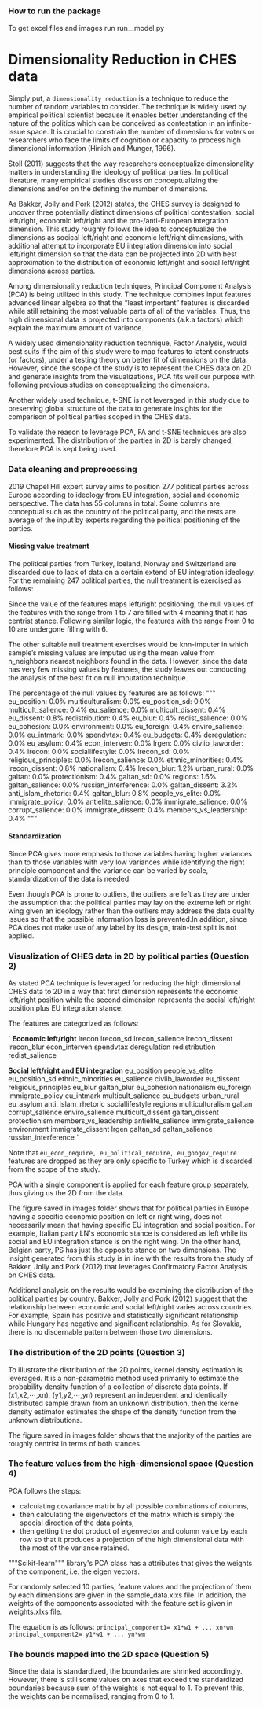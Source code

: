 ### How to run the package

To get excel files and images run run__model.py

# Dimensionality Reduction in CHES data


Simply put, a `dimensionality reduction` is a technique to reduce the number of random variables to consider. The technique is widely used by empirical political scientist because it enables better understanding of the nature of the politics which can be conceived as contestation in an infinite-issue space. It is crucial to constrain the number of dimensions for voters or researchers who face the limits of cognition or capacity to process high dimensional information (Hinich and Munger, 1996).

Stoll (2011) suggests that the way researchers conceptualize dimensionality matters in understanding the ideology of political parties. In political literature, many empirical studies discuss on conceptualizing the dimensions and/or on the defining the number of dimensions. 

As Bakker, Jolly and Pork (2012) states, the CHES survey is designed to uncover three potentially distinct dimensions of political contestation: social left/right,  economic left/right and the pro-/anti-European integration dimension. This study roughly follows the idea to conceptualize the dimensions as socical left/right and economic left/right dimensions, with additional attempt to incorporate EU integration dimension into social left/right dimension so that the data can be projected into 2D with best approximation to the distribution  of economic left/right and social left/right dimensions across parties.

Among dimensionality reduction techniques, Principal Component Analysis (PCA) is being utilized in this study. The technique combines  input features advanced linear algebra so that the “least important” features is discarded while still retaining the most valuable parts of all of the variables. Thus, the high dimensional data is projected into components (a.k.a factors) which explain the maximum amount of variance.

A widely used dimensionality reduction technique, Factor Analysis, would best suits if the aim of this study were to map features to latent constructs (or factors), under a testing theory on better fit of dimensions on the data. However, since the scope of the study is to represent the CHES data on 2D and generate insights from the visualizations, PCA fits well our purpose with following previous studies on conceptualizing the dimensions.

Another widely used technique, t-SNE is not leveraged in this study due to preserving global structure of the data to generate insights for the comparison of political parties scoped in the CHES data. 

To validate the reason to leverage PCA, FA and t-SNE techniques are also experimented. The distribution of the parties in 2D is barely changed, therefore PCA is kept being used. 


### Data cleaning and preprocessing

2019 Chapel Hill expert survey aims to position 277 political parties across Europe according to ideology from EU integration, social and economic perspective. The data has 55 columns in total. Some columns are conceptual such as the country of the political party, and the rests are average of the input by experts regarding the political positioning of the parties.
 

#### Missing value treatment

The political parties from Turkey, Iceland, Norway and Switzerland are discarded due to lack of data on a certain extend of EU integration ideology. For the remaining 247 political parties, the null treatment is exercised as follows:

Since the value of the features maps left/right positioning, the null values of the features with the range from 1 to 7 are filled with 4 meaning that it has centrist stance. Following similar logic, the features with the range from 0 to 10 are undergone filling with 6. 

The other suitable null treatment exercises would be knn-imputer in which sample’s missing values are imputed using the mean value from n_neighbors nearest neighbors found in the data. However, since the data has very few missing values by features, the study leaves out conducting the analysis of the best fit on null imputation technique.   

The percentage of the null values by features are as follows:
"""
eu_position: 0.0%            multiculturalism: 0.0%
eu_position_sd: 0.0%         multicult_salience: 0.4%
eu_salience: 0.0%            multicult_dissent: 0.4%
eu_dissent: 0.8%             redistribution: 0.4%
eu_blur: 0.4%                redist_salience: 0.0%
eu_cohesion: 0.0%            environment: 0.0%
eu_foreign: 0.4%             enviro_salience: 0.0%
eu_intmark: 0.0%             spendvtax: 0.4%
eu_budgets: 0.4%             deregulation: 0.0%
eu_asylum: 0.4%              econ_interven: 0.0%
lrgen: 0.0%                  civlib_laworder: 0.4%
lrecon: 0.0%                 sociallifestyle: 0.0%
lrecon_sd: 0.0%              religious_principles: 0.0%
lrecon_salience: 0.0%        ethnic_minorities: 0.4%
lrecon_dissent: 0.8%         nationalism: 0.4%
lrecon_blur: 1.2%            urban_rural: 0.0%
galtan: 0.0%                 protectionism: 0.4%
galtan_sd: 0.0%              regions: 1.6%
galtan_salience: 0.0%        russian_interference: 0.0%
galtan_dissent: 3.2%         anti_islam_rhetoric: 0.4%
galtan_blur: 0.8%            people_vs_elite: 0.0%
immigrate_policy: 0.0%       antielite_salience: 0.0%
immigrate_salience: 0.0%     corrupt_salience: 0.0%
immigrate_dissent: 0.4%      members_vs_leadership: 0.4%
"""

#### Standardization

Since PCA gives more emphasis to those variables having higher variances than to those variables with very low variances while identifying the right principle component and the variance can be varied by scale, standardization of the data is needed.

Even though PCA is prone to outliers, the outliers are left as they are under the assumption that the political parties may lay on the extreme left or right wing given an ideology rather than the outliers may address the data quality issues so that the possible information loss is prevented.In addition, since PCA does not make use of any label by its design, train-test split is not applied.


### Visualization of CHES data in 2D by political parties (Question 2)

As stated PCA technique is leveraged for reducing the high dimensional CHES data to 2D in a way that first dimension represents the economic left/right position while the second dimension represents the social left/right position plus EU integration stance. 

The features are categorized as follows:

`
**Economic left/right**
lrecon
lrecon_sd
lrecon_salience
lrecon_dissent
lrecon_blur
econ_interven
spendvtax
deregulation
redistribution
redist_salience

**Social left/right and EU integration**
eu_position        people_vs_elite
eu_position_sd     ethnic_minorities
eu_salience        civlib_laworder
eu_dissent         religious_principles
eu_blur            galtan_blur
eu_cohesion        nationalism
eu_foreign         immigrate_policy
eu_intmark         multicult_salience
eu_budgets         urban_rural
eu_asylum          anti_islam_rhetoric
sociallifestyle    regions
multiculturalism   galtan
corrupt_salience   enviro_salience
multicult_dissent  galtan_dissent
protectionism      members_vs_leadership
antielite_salience immigrate_salience
environment        immigrate_dissent
lrgen              galtan_sd
galtan_salience    russian_interference
`

Note that `eu_econ_require, eu_political_require, eu_googov_require` features are dropped as they are only specific to Turkey which is discarded from the scope of the study.

PCA with a single component is applied for each feature group separately, thus giving us the 2D from the data.

The figure saved in images folder shows that for political parties in Europe having a specific economic position on left or right wing, does not necessarily mean that having specific EU integration and social position. For example, Italian party LN's economic stance is considered as left while its social and EU integration stance is on the right wing. On the other hand, Belgian party, PS has just the opposite stance on two dimensions. 
The insight generated from this study is in line with the results from the study of Bakker, Jolly and Pork (2012) that leverages Confirmatory Factor Analysis on CHES data. 

Additional analysis on the results would be examining the distribution of the political parties by country. Bakker, Jolly and Pork (2012) suggest that the relationship between economic and social left/right varies across countries. For example, Spain has positive and statistically significant relationship while Hungary has negative and significant relationship. As for Slovakia, there is no discernable pattern between those two dimensions.


### The distribution of the 2D points (Question 3)

To illustrate the distribution of the 2D points, kernel density estimation is leveraged. It is a non-parametric method used primarily to estimate the probability density function of a collection of discrete data points. If (x1,x2,⋯,xn), (y1,y2,⋯,yn) represent an independent and identically distributed sample drawn from an unknown distribution, then the kernel density estimator estimates the shape of the density function from the unknown distributions.

The figure saved in images folder shows that the majority of the parties are roughly centrist in terms of both stances.


### The feature values  from the high-dimensional space (Question 4)


PCA follows the steps:
- calculating covariance matrix by all possible combinations of columns, 
- then calculating the eigenvectors of the matrix which is simply the special direction of the data points, 
- then getting the dot product of eigenvector and column value by each row so that it produces a projection of the high dimensional data with the most of the variance retained.

"""Scikit-learn""" library's PCA class has a attributes that gives the weights of the component, i.e. the eigen vectors.

For randomly selected 10 parties, feature values and the projection of them by each dimensions are given in the sample_data.xlxs file. In addition, the weights of the components associated with the feature set is given in weights.xlxs file.

The equation is as follows:
`
principal_component1= x1*w1 + ... xn*wn
principal_component2= y1*w1 + ... yn*wm
`


### The bounds mapped into the 2D space (Question 5)

Since the data is standardized, the boundaries are shrinked accordingly. However, there is still some values on axes that exceed the standardized boundaries because sum of the weights is not equal to 1. To prevent this, the weights can be normalised, ranging from 0 to 1.




















